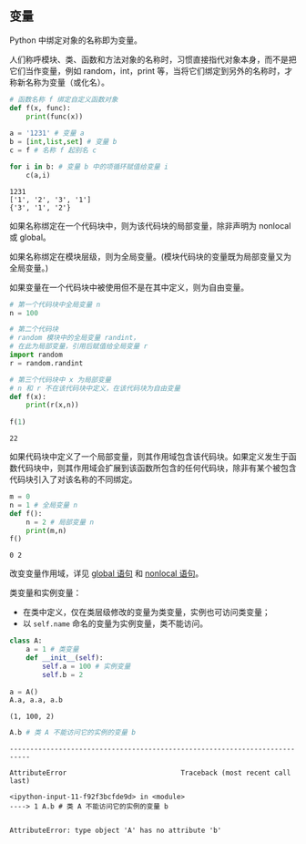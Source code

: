 ## 变量

Python 中绑定对象的名称即为变量。

人们称呼模块、类、函数和方法对象的名称时，习惯直接指代对象本身，而不是把它们当作变量，例如 random，int，print 等，当将它们绑定到另外的名称时，才称新名称为变量（或化名）。


```python
# 函数名称 f 绑定自定义函数对象
def f(x, func): 
    print(func(x))
    
a = '1231' # 变量 a
b = [int,list,set] # 变量 b
c = f # 名称 f 起别名 c

for i in b: # 变量 b 中的项循环赋值给变量 i
    c(a,i)
```

    1231
    ['1', '2', '3', '1']
    {'3', '1', '2'}
    

如果名称绑定在一个代码块中，则为该代码块的局部变量，除非声明为 nonlocal 或 global。

如果名称绑定在模块层级，则为全局变量。(模块代码块的变量既为局部变量又为全局变量。) 

如果变量在一个代码块中被使用但不是在其中定义，则为自由变量。


```python
# 第一个代码块中全局变量 n
n = 100 
```


```python
# 第二个代码块
# random 模块中的全局变量 randint，
# 在此为局部变量，引用后赋值给全局变量 r
import random
r = random.randint
```


```python
# 第三个代码块中 x 为局部变量
# n 和 r 不在该代码块中定义，在该代码块为自由变量
def f(x):
    print(r(x,n))
    
f(1)
```

    22
    

如果代码块中定义了一个局部变量，则其作用域包含该代码块。如果定义发生于函数代码块中，则其作用域会扩展到该函数所包含的任何代码块，除非有某个被包含代码块引入了对该名称的不同绑定。


```python
m = 0
n = 1 # 全局变量 n
def f():
    n = 2 # 局部变量 n
    print(m,n)
f()
```

    0 2
    

改变变量作用域，详见 [global 语句](https://xue.cn/hub/reader?bookId=64&path=xue_python_kp/10_statement/19_global.ipynb) 和 [nonlocal 语句](https://xue.cn/hub/reader?bookId=64&path=xue_python_kp/10_statement/20_nonlocal.ipynb)。

类变量和实例变量：
- 在类中定义，仅在类层级修改的变量为类变量，实例也可访问类变量；
- 以 `self.name` 命名的变量为实例变量，类不能访问。 


```python
class A:
    a = 1 # 类变量
    def __init__(self):
        self.a = 100 # 实例变量
        self.b = 2
        
a = A()
A.a, a.a, a.b
```




    (1, 100, 2)




```python
A.b # 类 A 不能访问它的实例的变量 b
```


    ---------------------------------------------------------------------------

    AttributeError                            Traceback (most recent call last)

    <ipython-input-11-f92f3bcfde9d> in <module>
    ----> 1 A.b # 类 A 不能访问它的实例的变量 b
    

    AttributeError: type object 'A' has no attribute 'b'

